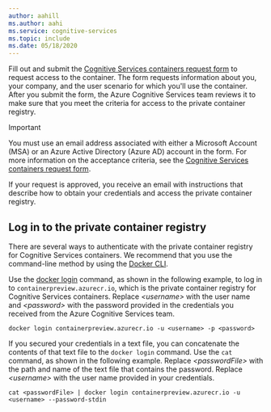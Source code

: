 ```yaml
---
author: aahill
ms.author: aahi
ms.service: cognitive-services
ms.topic: include
ms.date: 05/18/2020
---
```


Fill out and submit the [Cognitive Services containers request form](https://aka.ms/cognitivegate) to request access to the container. The form requests information about you, your company, and the user scenario for which you'll use the container. After you submit the form, the Azure Cognitive Services team reviews it to make sure that you meet the criteria for access to the private container registry.

> [!IMPORTANT]
> You must use an email address associated with either a Microsoft Account (MSA) or an Azure Active Directory (Azure AD) account in the form. For more information on the acceptance criteria, see the [Cognitive Services containers request form](https://aka.ms/cognitivegate).

If your request is approved, you receive an email with instructions that describe how to obtain your credentials and access the private container registry.

## Log in to the private container registry

There are several ways to authenticate with the private container registry for Cognitive Services containers. We recommend that you use the command-line method by using the [Docker CLI](https://docs.docker.com/engine/reference/commandline/cli/).

Use the [docker login](https://docs.docker.com/engine/reference/commandline/login/) command, as shown in the following example, to log in to `containerpreview.azurecr.io`, which is the private container registry for Cognitive Services containers. Replace *\<username\>* with the user name and *\<password\>* with the password provided in the credentials you received from the Azure Cognitive Services team.

```
docker login containerpreview.azurecr.io -u <username> -p <password>
```

If you secured your credentials in a text file, you can concatenate the contents of that text file to the `docker login` command. Use the `cat` command, as shown in the following example. Replace *\<passwordFile\>* with the path and name of the text file that contains the password. Replace *\<username\>* with the user name provided in your credentials.

```
cat <passwordFile> | docker login containerpreview.azurecr.io -u <username> --password-stdin
```

